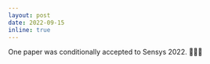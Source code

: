```yaml
---
layout: post
date: 2022-09-15
inline: true
---
```


One paper was conditionally accepted to Sensys 2022. :tada::tada::tada:

